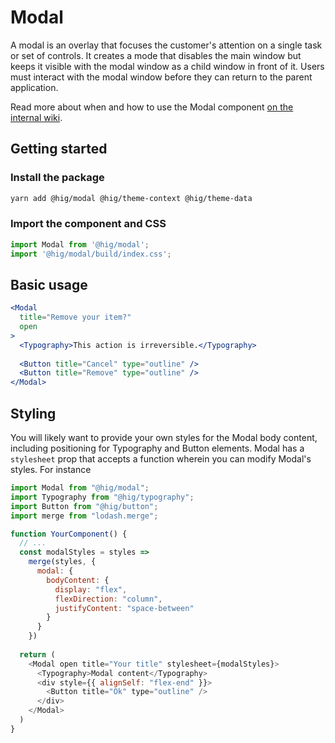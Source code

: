 # Modal

A modal is an overlay that focuses the customer's attention on a single task or set of controls. It creates a mode that disables the main window but keeps it visible with the modal window as a child window in front of it. Users must interact with the modal window before they can return to the parent application.

Read more about when and how to use the Modal component [on the internal wiki](https://hig.autodesk.com/web/components/modal-shells).

## Getting started

### Install the package

```bash
yarn add @hig/modal @hig/theme-context @hig/theme-data
```

### Import the component and CSS

```js
import Modal from '@hig/modal';
import '@hig/modal/build/index.css';
```

## Basic usage

```jsx
<Modal
  title="Remove your item?"
  open
>
  <Typography>This action is irreversible.</Typography>
  
  <Button title="Cancel" type="outline" />
  <Button title="Remove" type="outline" />
</Modal>
```

## Styling

You will likely want to provide your own styles for the Modal body content, including positioning for Typography and Button elements. Modal has a `stylesheet` prop that accepts a function wherein you can modify Modal's styles. For instance

```js
import Modal from "@hig/modal";
import Typography from "@hig/typography";
import Button from "@hig/button";
import merge from "lodash.merge";

function YourComponent() {
  // ...
  const modalStyles = styles =>
    merge(styles, {
      modal: {
        bodyContent: {
          display: "flex",
          flexDirection: "column",
          justifyContent: "space-between"
        }
      }
    })
                                      
  return (
    <Modal open title="Your title" stylesheet={modalStyles}>
      <Typography>Modal content</Typography>
      <div style={{ alignSelf: "flex-end" }}>
        <Button title="Ok" type="outline" />
      </div>
    </Modal>
  )
}
```
